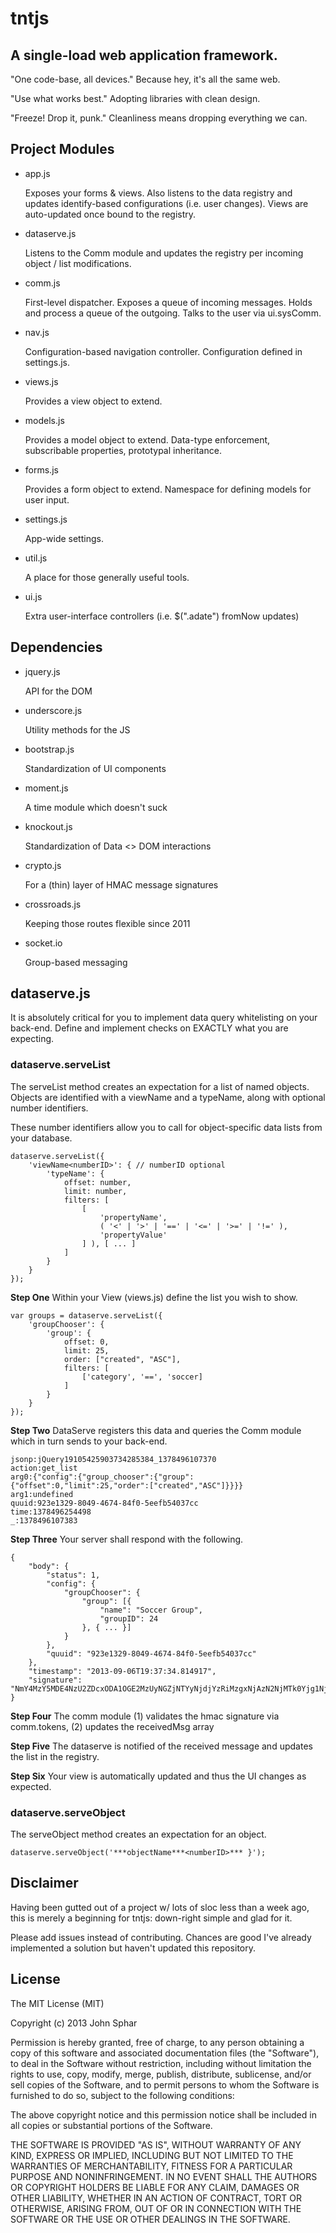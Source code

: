 tntjs
===
## A single-load web application framework.
"One code-base, all devices." Because hey, it's all the same web.

"Use what works best." Adopting libraries with clean design.

"Freeze! Drop it, punk." Cleanliness means dropping everything we can.

## Project Modules
* app.js

    Exposes your forms & views. Also listens to the data registry and updates identify-based configurations (i.e. user changes). Views are auto-updated once bound to the registry.
* dataserve.js

    Listens to the Comm module and updates the registry per incoming object / list modifications.
* comm.js

    First-level dispatcher. Exposes a queue of incoming messages. Holds and process a queue of the outgoing. Talks to the user via ui.sysComm.
* nav.js

    Configuration-based navigation controller. Configuration defined in settings.js.
* views.js

    Provides a view object to extend.
* models.js

    Provides a model object to extend. Data-type enforcement, subscribable properties, prototypal inheritance.
* forms.js

    Provides a form object to extend. Namespace for defining models for user input.
* settings.js

    App-wide settings.
* util.js

    A place for those generally useful tools.
* ui.js

    Extra user-interface controllers (i.e. $(".adate") fromNow updates)

## Dependencies
* jquery.js

    API for the DOM
* underscore.js

    Utility methods for the JS
* bootstrap.js

    Standardization of UI components
* moment.js

    A time module which doesn't suck
* knockout.js

    Standardization of Data <> DOM interactions
* crypto.js

    For a (thin) layer of HMAC message signatures
* crossroads.js

    Keeping those routes flexible since 2011
* socket.io

    Group-based messaging

## dataserve.js
It is absolutely critical for you to implement data query whitelisting on your back-end. Define and implement checks on EXACTLY what you are expecting. 

### dataserve.serveList
The serveList method creates an expectation for a list of named objects. Objects are identified with a viewName and a typeName, along with optional number identifiers.

These number identifiers allow you to call for object-specific data lists from your database.

    dataserve.serveList({
    	'viewName<numberID>': { // numberID optional
    		'typeName': {
    			offset: number,
    			limit: number,
    			filters: [
    				[
    					'propertyName', 
    					( '<' | '>' | '==' | '<=' | '>=' | '!=' ),
    					'propertyValue'
    				] ), [ ... ]
    			]
    		}
    	}
    });

**Step One** Within your View (views.js) define the list you wish to show.

    var groups = dataserve.serveList({
    	'groupChooser': { 
    		'group': { 
    			offset: 0,
    			limit: 25,
    			order: ["created", "ASC"],
    			filters: [
    				['category', '==', 'soccer]
    			]
    		}
    	}
    });
    
**Step Two** DataServe registers this data and queries the Comm module which in turn sends to your back-end.

    jsonp:jQuery19105425903734285384_1378496107370
    action:get_list
    arg0:{"config":{"group_chooser":{"group":{"offset":0,"limit":25,"order":["created","ASC"]}}}}
    arg1:undefined
    quuid:923e1329-8049-4674-84f0-5eefb54037cc
    time:1378496254498
    _:1378496107383
    
**Step Three** Your server shall respond with the following.

    {
        "body": {
            "status": 1, 
            "config": {
                "groupChooser": {
                    "group": [{
                        "name": "Soccer Group",
                        "groupID": 24
                    }, { ... }]
                }
            }, 
            "quuid": "923e1329-8049-4674-84f0-5eefb54037cc"
        }, 
        "timestamp": "2013-09-06T19:37:34.814917", 
        "signature": "NmY4MzY5MDE4NzU2ZDcxODA1OGE2MzUyNGZjNTYyNjdjYzRiMzgxNjAzN2NjMTk0Yjg1NjUzNjQ0\nYjhhYjgyMg=="
    }
    
**Step Four** The comm module (1) validates the hmac signature via comm.tokens, (2) updates the receivedMsg array

**Step Five** The dataserve is notified of the received message and updates the list in the registry.

**Step Six** Your view is automatically updated and thus the UI changes as expected.

### dataserve.serveObject
The serveObject method creates an expectation for an object. 

    dataserve.serveObject('***objectName***<numberID>*** }');

## Disclaimer
Having been gutted out of a project w/ lots of sloc less than a week ago, this is merely a beginning for tntjs: down-right simple and glad for it.

Please add issues instead of contributing. Chances are good I've already implemented a solution but haven't updated this repository.

## License
The MIT License (MIT)

Copyright (c) 2013 John Sphar

Permission is hereby granted, free of charge, to any person obtaining a copy
of this software and associated documentation files (the "Software"), to deal
in the Software without restriction, including without limitation the rights
to use, copy, modify, merge, publish, distribute, sublicense, and/or sell
copies of the Software, and to permit persons to whom the Software is
furnished to do so, subject to the following conditions:

The above copyright notice and this permission notice shall be included in
all copies or substantial portions of the Software.

THE SOFTWARE IS PROVIDED "AS IS", WITHOUT WARRANTY OF ANY KIND, EXPRESS OR
IMPLIED, INCLUDING BUT NOT LIMITED TO THE WARRANTIES OF MERCHANTABILITY,
FITNESS FOR A PARTICULAR PURPOSE AND NONINFRINGEMENT. IN NO EVENT SHALL THE
AUTHORS OR COPYRIGHT HOLDERS BE LIABLE FOR ANY CLAIM, DAMAGES OR OTHER
LIABILITY, WHETHER IN AN ACTION OF CONTRACT, TORT OR OTHERWISE, ARISING FROM,
OUT OF OR IN CONNECTION WITH THE SOFTWARE OR THE USE OR OTHER DEALINGS IN
THE SOFTWARE.
